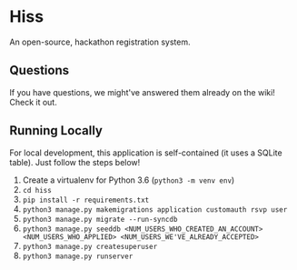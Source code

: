 # Hiss

An open-source, hackathon registration system.

## Questions

If you have questions, we might've answered them already on the wiki! Check it out.

## Running Locally

For local development, this application is self-contained (it uses a SQLite table). Just follow the steps below!

1. Create a virtualenv for Python 3.6 (`python3 -m venv env`)
2. `cd hiss`
3. `pip install -r requirements.txt`
4. `python3 manage.py makemigrations application customauth rsvp user`
5. `python3 manage.py migrate --run-syncdb`
6. `python3 manage.py seeddb <NUM_USERS_WHO_CREATED_AN_ACCOUNT> <NUM_USERS_WHO_APPLIED> <NUM_USERS_WE'VE_ALREADY_ACCEPTED>`
6. `python3 manage.py createsuperuser`
7. `python3 manage.py runserver`

